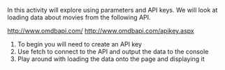 In this activity will explore using parameters and API keys.
We will look at loading data about movies from the following API.

http://www.omdbapi.com/
http://www.omdbapi.com/apikey.aspx

1. To begin you will need to create an API key
2. Use fetch to connect to the API and output the data to the console
3. Play around with loading the data onto the page and displaying it

